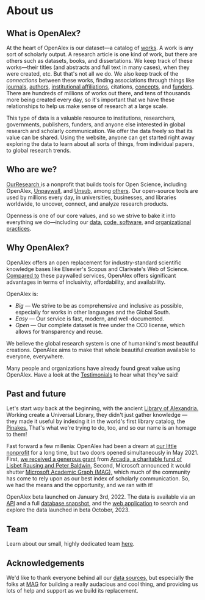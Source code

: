 # About us

## What is OpenAlex?

At the heart of OpenAlex is our dataset—a catalog of [works](the-data/works/). A work is any sort of scholarly output. A research article is one kind of work, but there are others such as datasets, books, and dissertations. We keep track of these works—their titles (and abstracts and full text in many cases), when they were created, etc. But that's not all we do. We also keep track of the _connections_ between these works, finding associations through things like [journals](the-data/sources.md), [authors](the-data/authors/), [institutional affiliations](the-data/institutions.md), citations, [concepts](the-data/concepts.md), and [funders](the-data/funders.md). There are hundreds of millions of works out there, and tens of thousands more being created every day, so it's important that we have these relationships to help us make sense of research at a large scale.

This type of data is a valuable resource to institutions, researchers, governments, publishers, funders, and anyone else interested in global research and scholarly communication. We offer the data freely so that its value can be shared. Using the website, anyone can get started right away exploring the data to learn about all sorts of things, from individual papers, to global research trends.

## Who are we?

[OurResearch ](https://ourresearch.org/)is a nonprofit that builds tools for Open Science, including OpenAlex, [Unpaywall](https://unpaywall.org/), and [Unsub](https://unsub.org/), among [others](https://ourresearch.org/projects). Our open-source tools are used by millions every day, in universities, businesses, and libraries worldwide, to uncover, connect, and analyze research products.

Openness is one of our core values, and so we strive to bake it into everything we do—including our [data](the-data/entities-overview.md), [code, software](https://github.com/orgs/ourresearch/repositories?language=\&q=openalex\&sort=\&type=public), and [organizational practices](https://ourresearch.org/transparency).

## Why OpenAlex?

OpenAlex offers an open replacement for industry-standard scientific knowledge bases like Elsevier's Scopus and Clarivate's Web of Science. [Compared to](https://openalex.org/about#comparison) these paywalled services, OpenAlex offers significant advantages in terms of inclusivity, affordability, and availability.

OpenAlex is:

* _Big —_ We strive to be as comprehensive and inclusive as possible, especially for works in other languages and the Global South.
* _Easy —_ Our service is fast, modern, and well-documented.
* _Open —_ Our complete dataset is free under the CC0 license, which allows for transparency and reuse.

We believe the global research system is one of humankind's most beautiful creations. OpenAlex aims to make that whole beautiful creation available to everyone, everywhere.

Many people and organizations have already found great value using OpenAlex. Have a look at the [Testimonials](https://openalex.org/testimonials) to hear what they've said!

## Past and future

Let's start _way_ back at the beginning, with the ancient [Library of Alexandria.](https://en.wikipedia.org/wiki/Library\_of\_Alexandria) Working create a Universal Library, they didn't just gather knowledge — they made it useful by indexing it in the world's first library catalog, the [Pinakes.](https://en.wikipedia.org/wiki/Pinakes) That's what we're trying to do, too, and so our name is an homage to them!

Fast forward a few millenia: OpenAlex had been a dream at [our little nonprofit](https://ourresearch.org) for a long time, but two doors opened simultaneously in May 2021. First, [we received a generous grant](https://blog.ourresearch.org/arcadia-2021-grant/) from [Arcadia, a charitable fund of Lisbet Rausing and Peter Baldwin.](https://www.arcadiafund.org.uk/) Second, Microsoft announced it would shutter [Microsoft Academic Graph (MAG),](https://www.microsoft.com/en-us/research/project/microsoft-academic-graph/) which much of the community has come to rely upon as our best index of scholarly communication. So, we had the means and the opportunity, and we ran with it!

OpenAlex beta launched on January 3rd, 2022. The data is available via an [API](https://docs.openalex.org/) and a full [database snapshot](https://docs.openalex.org/download-all-data/openalex-snapshot), and the [web application](https://openalex.org) to search and explore the data launched in beta October, 2023.

## Team

Learn about our small, highly dedicated team [here](http://ourresearch.org/team).

## Acknowledgements

We'd like to thank everyone behind all our [data sources,](./the-data/entities-overview.md#our-data-sources) but especially the folks at [MAG](https://aka.ms/msracad) for building a really audacious and cool thing, and providing us lots of help and support as we build its replacement.
